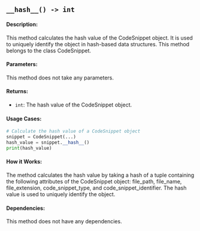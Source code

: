 ## `__hash__() -> int`

#### Description:
This method calculates the hash value of the CodeSnippet object. It is used to uniquely identify the object in hash-based data structures. This method belongs to the class CodeSnippet.

#### Parameters:
This method does not take any parameters.

#### Returns:
- `int`: The hash value of the CodeSnippet object.

#### Usage Cases:

```python
# Calculate the hash value of a CodeSnippet object
snippet = CodeSnippet(...)
hash_value = snippet.__hash__()
print(hash_value)
```

#### How it Works:
The method calculates the hash value by taking a hash of a tuple containing the following attributes of the CodeSnippet object: file_path, file_name, file_extension, code_snippet_type, and code_snippet_identifier. The hash value is used to uniquely identify the object.

#### Dependencies:
This method does not have any dependencies.